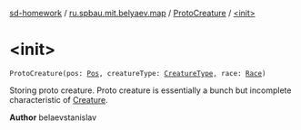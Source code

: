 [sd-homework](../../index.md) / [ru.spbau.mit.belyaev.map](../index.md) / [ProtoCreature](index.md) / [&lt;init&gt;](.)

# &lt;init&gt;

`ProtoCreature(pos: `[`Pos`](../../ru.spbau.mit.belyaev.world/-pos/index.md)`, creatureType: `[`CreatureType`](../../ru.spbau.mit.belyaev.world/-creature-type/index.md)`, race: `[`Race`](../../ru.spbau.mit.belyaev.world/-race/index.md)`)`

Storing proto creature. Proto creature is essentially a bunch
but incomplete characteristic of [Creature](#).

**Author**
belaevstanislav

